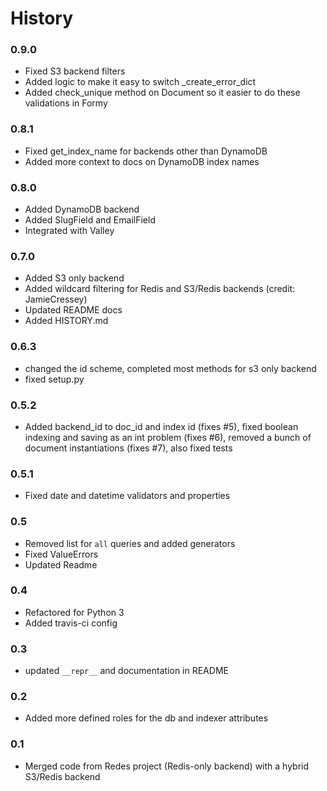 # History

### 0.9.0

- Fixed S3 backend filters
- Added logic to make it easy to switch _create_error_dict
- Added check_unique method on Document so it easier to do these validations in Formy

### 0.8.1

- Fixed get_index_name for backends other than DynamoDB
- Added more context to docs on DynamoDB index names

### 0.8.0

- Added DynamoDB backend
- Added SlugField and EmailField
- Integrated with Valley
 
### 0.7.0

- Added S3 only backend
- Added wildcard filtering for Redis and S3/Redis backends (credit: JamieCressey)
- Updated README docs
- Added HISTORY.md

### 0.6.3

- changed the id scheme, completed most methods for s3 only backend
- fixed setup.py

### 0.5.2
- Added backend_id to doc_id and index id (fixes #5), fixed boolean indexing and saving as an int problem (fixes #6), removed a bunch of document instantiations (fixes #7), also fixed tests

### 0.5.1

- Fixed date and datetime validators and properties

### 0.5
- Removed list for ```all``` queries and added generators
- Fixed ValueErrors
- Updated Readme

### 0.4
- Refactored for Python 3
- Added travis-ci config

### 0.3

- updated ```__repr__``` and documentation in README

### 0.2

- Added more defined roles for the db and indexer attributes

### 0.1

- Merged code from Redes project (Redis-only backend) with a hybrid S3/Redis backend
